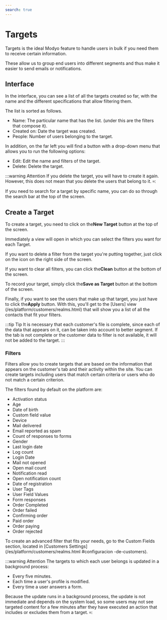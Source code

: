 ```yaml
---
search: true
---
```


# Targets

Targets is the ideal Modyo feature to handle users in bulk if you need them to receive certain information.

These allow us to group end users into different segments and thus make it easier to send emails or notifications.

## Interface

In the interface, you can see a list of all the targets created so far, with the name and the different specifications that allow filtering them.

The list is sorted as follows.

- Name: The particular name that has the list. (under this are the filters that compose it).
- Created on: Date the target was created.
- People: Number of users belonging to the target.

In addition, on the far left you will find a button with a drop-down menu that allows you to run the following options:

- Edit: Edit the name and filters of the target.
- Delete: Delete the target.

:::warning Attention
If you delete the target, you will have to create it again. However, this does not mean that you delete the users that belong to it.
።:

If you need to search for a target by specific name, you can do so through the search bar at the top of the screen.

## Create a Target

To create a target, you need to click on the**New Target** button at the top of the screen.

Immediately a view will open in which you can select the filters you want for each Target.

If you want to delete a filter from the target you're putting together, just click on the icon on the right side of the screen.

If you want to clear all filters, you can click the**Clean** button at the bottom of the screen.

To record your target, simply click the**Save as Target** button at the bottom of the screen.

Finally, if you want to see the users that make up that target, you just have to click the**Apply** button. With this, you'll get to the [Users] view (/es/platform/customers/realms.html) that will show you a list of all the contacts that fit your filters.

:::tip Tip
 It is necessary that each customer's file is complete, since each of the data that appears on it, can be taken into account to better segment. If the tab is not complete or the customer data to filter is not available, it will not be added to the target.
:::

### Filters

Filters allow you to create targets that are based on the information that appears on the customer's tab and their activity within the site. You can create targets including users that match certain criteria or users who do not match a certain criterion.

The filters found by default on the platform are:

- Activation status
- Age
- Date of birth
- Custom field value
- Device
- Mail delivered
- Email reported as spam
- Count of responses to forms
- Gender
- Last login date
- Log count
- Login Date
- Mail not opened
- Open mail count
- Notification read
- Open notification count
- Date of registration
- User Tags
- User Field Values
- Form responses
- Order Completed
- Order failed
- Confirming order
- Paid order
- Order paying
- Order rejected

To create an advanced filter that fits your needs, go to the Custom Fields section, located in [Customers Settings] (/es/platform/customers/realms.html #configuracion -de-customers).

:::warning Attention
The targets to which each user belongs is updated in a background process:
* Every five minutes.
* Each time a user's profile is modified.
* Every time a user answers a form.

Because the update runs in a background process, the update is not immediate and depends on the system load, so some users may not see targeted content for a few minutes after they have executed an action that includes or excludes them from a target.
።: